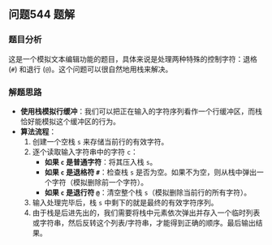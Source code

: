## 问题544 题解

### 题目分析

这是一个模拟文本编辑功能的题目，具体来说是处理两种特殊的控制字符：退格 (`#`) 和退行 (`@`)。这个问题可以很自然地用栈来解决。

### 解题思路

- **使用栈模拟行缓冲**：我们可以把正在输入的字符序列看作一个行缓冲区，而栈恰好能模拟这个缓冲区的行为。
- **算法流程**：
  1.  创建一个空栈 `s` 来存储当前行的有效字符。
  2.  逐个读取输入字符串中的字符 `c`：
      -   **如果 `c` 是普通字符**：将其压入栈 `s`。
      -   **如果 `c` 是退格符 `#`**：检查栈 `s` 是否为空。如果不为空，则从栈中弹出一个字符（模拟删除前一个字符）。
      -   **如果 `c` 是退行符 `@`**：清空整个栈 `s`（模拟删除当前行的所有字符）。
  3.  输入处理完毕后，栈 `s` 中剩下的就是最终的有效字符序列。
  4.  由于栈是后进先出的，我们需要将栈中元素依次弹出并存入一个临时列表或字符串，然后反转这个列表/字符串，才能得到正确的顺序。最后输出结果。
